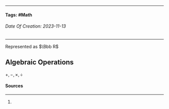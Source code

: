 __________________________________________________________________________
#### **Tags:** #Math
###### *Date Of Creation: 2023-11-13*
__________________________________________________________________________

Represented as $\Bbb R$
## Algebraic Operations
$+, -, \times, \div$ 
#### Sources
__________________________________________________________________________
1. 